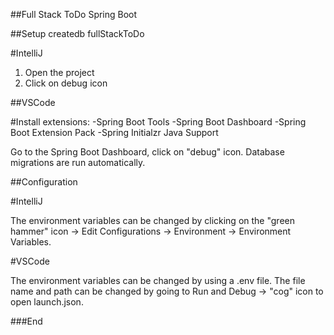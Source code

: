 ##Full Stack  ToDo Spring Boot

##Setup
createdb fullStackToDo

#IntelliJ
1. Open the project
2. Click on debug icon


##VSCode

#Install extensions:
-Spring Boot Tools
-Spring Boot Dashboard
-Spring Boot Extension Pack
-Spring Initialzr Java Support

Go to the Spring Boot Dashboard, click on "debug" icon.
Database migrations are run automatically.


##Configuration

#IntelliJ

The environment variables can be changed by clicking on the "green hammer" icon -> Edit Configurations -> 
Environment -> Environment Variables.

#VSCode

The environment variables can be changed by using a .env file. The file name and path can be changed by going
to Run and Debug -> "cog" icon to open launch.json.

###End
